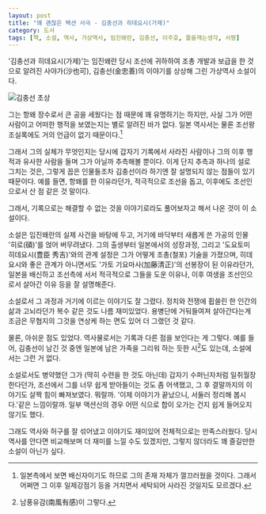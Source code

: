 ```yaml
---
layout: post
title: "꽤 괜찮은 팩션 사극 - 김충선과 히데요시(가제)"
category: 도서
tags: [책, 소설, 역사, 가상역사, 임진왜란, 김충선, 이주호, 틀을깨는생각, 서평]
---
```


'김충선과 히데요시(가제)'는
임진왜란 당시 조선에 귀하하여 조총 개발과 보급을 한 것으로 알려진 사야가(沙也可),
김충선(金忠善)의 이야기를 상상해 그린 가상역사 소설이다.

![김충선 초상](https://lh3.googleusercontent.com/nmtA5kXxEVMGdYpFczRUJqSA8W7UQZqy0owcApbOEX-0BMbrTN8YI_TPwrZewiPjP7K-C1R5BP87LA=s480)

그는 항왜 장수로서 큰 공을 세웠다는 점 때문에 꽤 유명하기는 하지만,
사실 그가 어떤 사람이고 어떠한 행적을 보였는지는 별로 알려진 바가 없다.
일본 역사서는 물론 조선왕조실록에도 거의 언급이 없기 때문이다.[^1]

[^1]: 일본측에서 보면 배신자이기도 하므로 그의 존재 자체가 껄끄러웠을 것이다. 그래서 어쩌면 그 이후 일제강점기 등을 거치면서 세탁되어 사라진 것일지도 모르겠다.

그래서 그의 실체가 무엇인지는
당시에 갑자기 기록에서 사라진 사람이나
그의 이후 행적과 유사한 사람을 들며 그가 아닐까 추측해볼 뿐이다.
이게 단지 추측과 하나의 설로 그치는 것은,
그렇게 꼽은 인물들조차 김충선이라 하기엔 잘 설명되지 않는 점들이 있기 때문이다.
예를 들면, 항왜를 한 이유라던가, 적극적으로 조선을 돕고, 이후에도 조선인으로서 산 점 같은 것 말이다.

그래서, 기록으로는 해결할 수 없는 것을
이야기로라도 풀어보자고 해서 나온 것이 이 소설이다.

소설은 임진왜란의 실제 사건을 바탕에 두고,
거기에 바닥부터 새롭게 쓴 가공의 인물 '히로(碩)'를 얹어 버무려냈다.
그의 출생부터 일본에서의 성장과정, 그리고 '도요토미 히데요시(豊臣 秀吉)'와의 관계 설정은
그가 어떻게 조총(철포) 기술을 가졌으며,
히데요시와 좋은 관계가 아니면서도 '가토 기요마사(加藤清正)'의 선봉장이 된 이유라던가,
일본을 배신하고 조선측에 서서 적극적으로 그들을 도운 이유나,
이후 여생을 조선인으로서 살아간 이유 등을 잘 설명해준다.

소설로서 그 과정과 거기에 이르는 이야기도 잘 그렸다.
정치와 전쟁에 휩쓸린 한 인간의 삶과 고뇌라던가 복수 같은 것도 나름 재미있었다.
용병단에 거둬들여져 살아간다는게 조금은 무협지의 그것을 연상케 하는 면도 있어 더 그랬던 것 같다.

물론, 아쉬운 점도 있었다.
역사물로서는 기록과 다른 점을 보인다는 게 그렇다.
예를 들어, 김충선이 남긴 것 중엔 일본에 남은 가족을 그리워 하는 듯한 시[^2]도 있는데,
소설에서는 그런 거 없다.

[^2]: 남풍유감(南風有感)이 그렇다.

소설로서도 병약했던 그가 (딱히 수련을 한 것도 아닌데) 갑자기 수퍼닌자처럼 일취월장 한다던가,
조선에서 그를 너무 쉽게 받아들이는 것도 좀 어색했고,
그 후 결말까지의 이야기도 살짝 힘이 빠져보였다.
뭐랄까. '이제 이야기가 끝났으니, 서둘러 정리해 봅시다.'같은 느낌이랄까.
일부 액션신의 경우 어떤 식으로 합이 오가는 건지 쉽게 들어오지 않기도 했다.

그래도 역사와 허구를 잘 섞어냈고 이야기도 재미있어
전체적으로는 만족스러웠다.
당시 역사를 안다면 비교해보며 더 재미를 느낄 수도 있겠지만,
그렇지 않더라도 꽤 즐길만한 소설이 아닌가 싶다.
